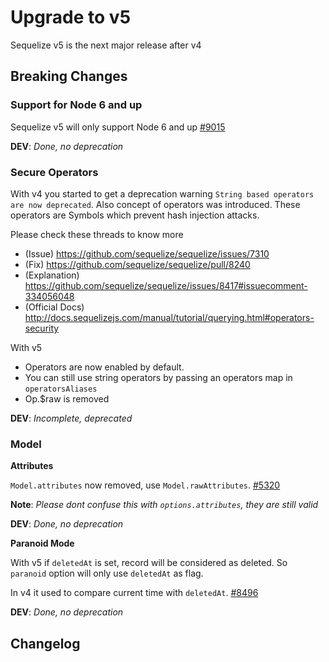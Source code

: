 # Upgrade to v5

Sequelize v5 is the next major release after v4

## Breaking Changes

### Support for Node 6 and up

Sequelize v5 will only support Node 6 and up [#9015](https://github.com/sequelize/sequelize/issues/9015)

__DEV__: _Done, no deprecation_

### Secure Operators

With v4 you started to get a deprecation warning `String based operators are now deprecated`. Also concept of operators was introduced. These operators are Symbols which prevent hash injection attacks.

Please check these threads to know more

- (Issue) https://github.com/sequelize/sequelize/issues/7310
- (Fix) https://github.com/sequelize/sequelize/pull/8240
- (Explanation) https://github.com/sequelize/sequelize/issues/8417#issuecomment-334056048
- (Official Docs) http://docs.sequelizejs.com/manual/tutorial/querying.html#operators-security

With v5

- Operators are now enabled by default.
- You can still use string operators by passing an operators map in `operatorsAliases`
- Op.$raw is removed


__DEV__: _Incomplete, deprecated_

### Model

**Attributes**

`Model.attributes` now removed, use `Model.rawAttributes`. [#5320](https://github.com/sequelize/sequelize/issues/5320)

__Note__: _Please dont confuse this with `options.attributes`, they are still valid_

__DEV__: _Done, no deprecation_

**Paranoid Mode**

With v5 if `deletedAt` is set, record will be considered as deleted. So `paranoid` option will only use `deletedAt` as flag.

In v4 it used to compare current time with `deletedAt`. [#8496](https://github.com/sequelize/sequelize/issues/8496)

__DEV__: _Done, no deprecation_

## Changelog


